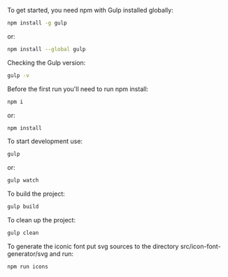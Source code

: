 To get started, you need npm with Gulp installed globally:
```bash
npm install -g gulp
```
or:
```bash
npm install --global gulp
```

Checking the Gulp version:
```bash
gulp -v
```

Before the first run you'll need to run npm install:
```bash
npm i
```
or:
```bash
npm install
```

To start development use:
```bash
gulp
```
or:
```bash
gulp watch
```

To build the project:
```bash
gulp build
```

To clean up the project:
```bash
gulp clean
```

To generate the iconic font put svg sources to the directory src/icon-font-generator/svg and run:
```bash
npm run icons
```

